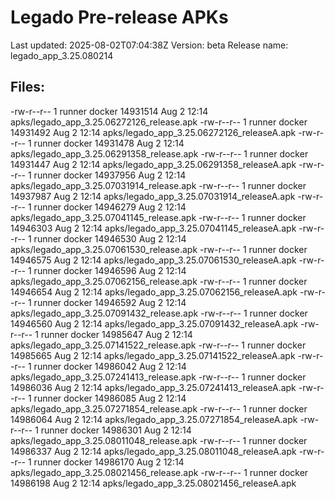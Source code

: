 # Legado Pre-release APKs
Last updated: 2025-08-02T07:04:38Z
Version: beta
Release name: legado_app_3.25.080214
## Files:
-rw-r--r-- 1 runner docker 14931514 Aug  2 12:14 apks/legado_app_3.25.06272126_release.apk
-rw-r--r-- 1 runner docker 14931492 Aug  2 12:14 apks/legado_app_3.25.06272126_releaseA.apk
-rw-r--r-- 1 runner docker 14931478 Aug  2 12:14 apks/legado_app_3.25.06291358_release.apk
-rw-r--r-- 1 runner docker 14931447 Aug  2 12:14 apks/legado_app_3.25.06291358_releaseA.apk
-rw-r--r-- 1 runner docker 14937956 Aug  2 12:14 apks/legado_app_3.25.07031914_release.apk
-rw-r--r-- 1 runner docker 14937987 Aug  2 12:14 apks/legado_app_3.25.07031914_releaseA.apk
-rw-r--r-- 1 runner docker 14946279 Aug  2 12:14 apks/legado_app_3.25.07041145_release.apk
-rw-r--r-- 1 runner docker 14946303 Aug  2 12:14 apks/legado_app_3.25.07041145_releaseA.apk
-rw-r--r-- 1 runner docker 14946530 Aug  2 12:14 apks/legado_app_3.25.07061530_release.apk
-rw-r--r-- 1 runner docker 14946575 Aug  2 12:14 apks/legado_app_3.25.07061530_releaseA.apk
-rw-r--r-- 1 runner docker 14946596 Aug  2 12:14 apks/legado_app_3.25.07062156_release.apk
-rw-r--r-- 1 runner docker 14946654 Aug  2 12:14 apks/legado_app_3.25.07062156_releaseA.apk
-rw-r--r-- 1 runner docker 14946592 Aug  2 12:14 apks/legado_app_3.25.07091432_release.apk
-rw-r--r-- 1 runner docker 14946560 Aug  2 12:14 apks/legado_app_3.25.07091432_releaseA.apk
-rw-r--r-- 1 runner docker 14985647 Aug  2 12:14 apks/legado_app_3.25.07141522_release.apk
-rw-r--r-- 1 runner docker 14985665 Aug  2 12:14 apks/legado_app_3.25.07141522_releaseA.apk
-rw-r--r-- 1 runner docker 14986042 Aug  2 12:14 apks/legado_app_3.25.07241413_release.apk
-rw-r--r-- 1 runner docker 14986036 Aug  2 12:14 apks/legado_app_3.25.07241413_releaseA.apk
-rw-r--r-- 1 runner docker 14986085 Aug  2 12:14 apks/legado_app_3.25.07271854_release.apk
-rw-r--r-- 1 runner docker 14986064 Aug  2 12:14 apks/legado_app_3.25.07271854_releaseA.apk
-rw-r--r-- 1 runner docker 14986301 Aug  2 12:14 apks/legado_app_3.25.08011048_release.apk
-rw-r--r-- 1 runner docker 14986337 Aug  2 12:14 apks/legado_app_3.25.08011048_releaseA.apk
-rw-r--r-- 1 runner docker 14986170 Aug  2 12:14 apks/legado_app_3.25.08021456_release.apk
-rw-r--r-- 1 runner docker 14986198 Aug  2 12:14 apks/legado_app_3.25.08021456_releaseA.apk
